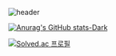 ![header](https://capsule-render.vercel.app/api?type=Waving&color=gradient&customColorList=18,26&height=250&section=header&text=Hello,%20World!&fontSize=60)

[![Anurag's GitHub stats-Dark](https://github-readme-stats.vercel.app/api?username=rigyeonghong&show_icons=true&theme=dark#gh-dark-mode-only)](https://github.com/anuraghazra/github-readme-stats)

[![Solved.ac
프로필](http://mazassumnida.wtf/api/v2/generate_badge?boj={ghdflrud})](https://solved.ac/{handle})

<!--
**rigyeonghong/rigyeonghong** is a ✨ _special_ ✨ repository because its `README.md` (this file) appears on your GitHub profile.

Here are some ideas to get you started:

- 🔭 I’m currently working on ...
- 🌱 I’m currently learning ...
- 👯 I’m looking to collaborate on ...
- 🤔 I’m looking for help with ...
- 💬 Ask me about ...
- 📫 How to reach me: ...
- 😄 Pronouns: ...
- ⚡ Fun fact: ...
-->
